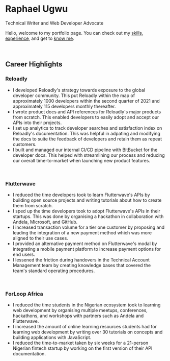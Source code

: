 # Raphael Ugwu

Technical Writer and Web Developer Advocate

Hello, welcome to my portfolio page. You can check out my [skills](./skills.md), [experience](./work.md), and get to [know me](./about.md).

<br>

## Career Highlights

### Reloadly

- I developed Reloadly's strategy towards exposure to the global developer community. This put Reloadly within the map of approximately 1000 developers within the second quarter of 2021 and approximately 115 developers monthly thereafter.
- I wrote product docs and API references for Reloadly's major products from scratch. This enabled developers to easily adopt and accept our APIs into their projects.
- I set up analytics to track developer searches and satisfaction index on Reloadly's documentation. This was helpful in adpating and modifying the docs to suite the feedback of developers and retain them as repeat customers.
- I built and managed our internal CI/CD pipeline with BitBucket for the developer docs. This helped with streamlining our process and reducing our overall time-to-market when launching new product features.


<br>

### Flutterwave
- I reduced the time developers took to learn Flutterwave's APIs by building open source projects and writing tutorials about how to create them from scratch.
- I sped up the time developers took to adopt Flutterwave's APIs in their startups. This was done by organising a hackathon in collaboration with Andela, Microsoft, and GitHub.
- I increased transaction volume for a tier one customer by proposing and leading the integration of a new payment method which was more aligned to their use cases.
- I provided an alternative payment method on Flutterwave's modal by integrating a mobile payment platform to increase payment options for end users.
- I lessened the friction during handovers in the Technical Account Management team by creating knowledge bases that covered the team's standard operating procedures.

<br>

### ForLoop Africa
- I reduced the time students in the Nigerian ecosystem took to learning web development by organising multiple meetups, conferences, hackathons, and workshops with partners such as Andela and Flutterwave.
- I increased the amount of online learning resources students had for learning web development by writing over 30 tutorials on concepts and building applications with JavaScript.
- I reduced the time-to-market taken by six weeks for a 21-person Nigerian fintech startup by working on the first version of their API documentation.